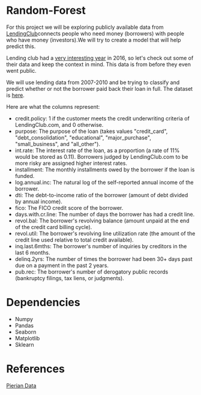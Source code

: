 # Random-Forest

For this project we will be exploring publicly available data from [LendingClub](https://www.lendingclub.com/loans/personal-loans?referrerId=490425&partnerID=80019&param2=GzB011zA003zAC6zLP1z&utm_source=pl_search&utm_medium=google&utm_campaign=B011:Lending%20Club%20-%20%5BE%5D&utm_term=lendingclub&utm_content=261936063495&PID=go_770005150_41393001995_261936063495_kwd-538032117_c&gclid=CjwKCAjw-8nbBRBnEiwAqWt1zUx9-otR6lpnBth1Xg5Iw4h0BhW38T-xNuU5I7lVhQvAZH38PRq3pBoCh44QAvD_BwE)connects people who need money (borrowers) with people who have money (investors).We will try to create a model that will help predict this.

Lending club had a [very interesting year](https://en.wikipedia.org/wiki/Lending_Club#2016) in 2016, so let's check out some of their data and keep the context in mind. This data is from before they even went public.

We will use lending data from 2007-2010 and be trying to classify and predict whether or not the borrower paid back their loan in full. The dataset is [here](https://github.com/Kshriva1/Random-Forest/blob/master/loan_data.csv).

Here are what the columns represent:

- credit.policy: 1 if the customer meets the credit underwriting criteria of LendingClub.com, and 0 otherwise.
- purpose: The purpose of the loan (takes values "credit_card", "debt_consolidation", "educational", "major_purchase", "small_business", and "all_other").
- int.rate: The interest rate of the loan, as a proportion (a rate of 11% would be stored as 0.11). Borrowers judged by LendingClub.com to be more risky are assigned higher interest rates.
- installment: The monthly installments owed by the borrower if the loan is funded.
- log.annual.inc: The natural log of the self-reported annual income of the borrower.
- dti: The debt-to-income ratio of the borrower (amount of debt divided by annual income).
- fico: The FICO credit score of the borrower.
- days.with.cr.line: The number of days the borrower has had a credit line.
- revol.bal: The borrower's revolving balance (amount unpaid at the end of the credit card billing cycle).
- revol.util: The borrower's revolving line utilization rate (the amount of the credit line used relative to total credit available).
- inq.last.6mths: The borrower's number of inquiries by creditors in the last 6 months.
- delinq.2yrs: The number of times the borrower had been 30+ days past due on a payment in the past 2 years.
- pub.rec: The borrower's number of derogatory public records (bankruptcy filings, tax liens, or judgments).


# Dependencies

- Numpy
- Pandas
- Seaborn
- Matplotlib
- Sklearn

# References

[Pierian Data](https://www.pieriandata.com/)
